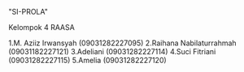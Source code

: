 "SI-PROLA"

Kelompok 4 RAASA

1.M. Aziiz Irwansyah (09031282227095) 
2.Raihana Nabilaturrahmah (09031182227121) 
3.Adeliani	(09031282227114) 
4.Suci Fitriani (09031282227115) 
5.Amelia (09031282227120)